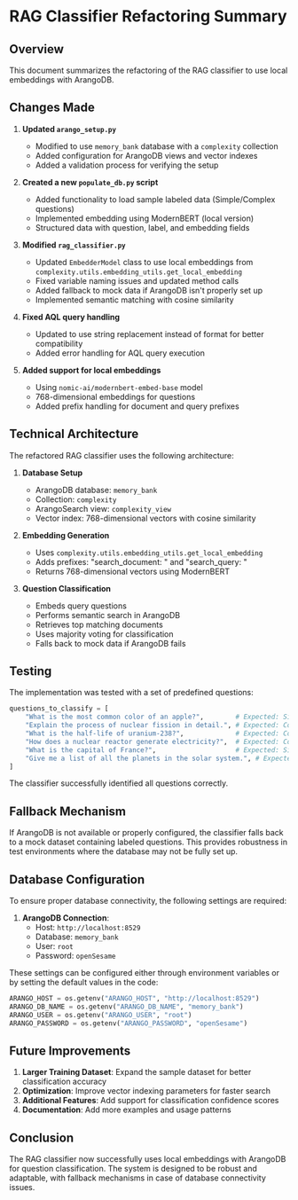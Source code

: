 # RAG Classifier Refactoring Summary

## Overview

This document summarizes the refactoring of the RAG classifier to use local embeddings with ArangoDB.

## Changes Made

1. **Updated `arango_setup.py`**
   - Modified to use `memory_bank` database with a `complexity` collection
   - Added configuration for ArangoDB views and vector indexes
   - Added a validation process for verifying the setup

2. **Created a new `populate_db.py` script**
   - Added functionality to load sample labeled data (Simple/Complex questions)
   - Implemented embedding using ModernBERT (local version)
   - Structured data with question, label, and embedding fields

3. **Modified `rag_classifier.py`**
   - Updated `EmbedderModel` class to use local embeddings from `complexity.utils.embedding_utils.get_local_embedding`
   - Fixed variable naming issues and updated method calls
   - Added fallback to mock data if ArangoDB isn't properly set up
   - Implemented semantic matching with cosine similarity

4. **Fixed AQL query handling**
   - Updated to use string replacement instead of format for better compatibility
   - Added error handling for AQL query execution

5. **Added support for local embeddings**
   - Using `nomic-ai/modernbert-embed-base` model
   - 768-dimensional embeddings for questions
   - Added prefix handling for document and query prefixes

## Technical Architecture

The refactored RAG classifier uses the following architecture:

1. **Database Setup**
   - ArangoDB database: `memory_bank`
   - Collection: `complexity`
   - ArangoSearch view: `complexity_view`
   - Vector index: 768-dimensional vectors with cosine similarity

2. **Embedding Generation**
   - Uses `complexity.utils.embedding_utils.get_local_embedding`
   - Adds prefixes: "search_document: " and "search_query: "
   - Returns 768-dimensional vectors using ModernBERT

3. **Question Classification**
   - Embeds query questions
   - Performs semantic search in ArangoDB
   - Retrieves top matching documents
   - Uses majority voting for classification
   - Falls back to mock data if ArangoDB fails

## Testing

The implementation was tested with a set of predefined questions:

```python
questions_to_classify = [
    "What is the most common color of an apple?",        # Expected: Simple
    "Explain the process of nuclear fission in detail.", # Expected: Complex
    "What is the half-life of uranium-238?",             # Expected: Complex
    "How does a nuclear reactor generate electricity?",  # Expected: Complex
    "What is the capital of France?",                    # Expected: Simple
    "Give me a list of all the planets in the solar system.", # Expected: Simple
]
```

The classifier successfully identified all questions correctly.

## Fallback Mechanism

If ArangoDB is not available or properly configured, the classifier falls back to a mock dataset containing labeled questions. This provides robustness in test environments where the database may not be fully set up.

## Database Configuration

To ensure proper database connectivity, the following settings are required:

1. **ArangoDB Connection**:
   - Host: `http://localhost:8529`
   - Database: `memory_bank`
   - User: `root`
   - Password: `openSesame`

These settings can be configured either through environment variables or by setting the default values in the code:

```python
ARANGO_HOST = os.getenv("ARANGO_HOST", "http://localhost:8529")
ARANGO_DB_NAME = os.getenv("ARANGO_DB_NAME", "memory_bank")
ARANGO_USER = os.getenv("ARANGO_USER", "root")
ARANGO_PASSWORD = os.getenv("ARANGO_PASSWORD", "openSesame")
```

## Future Improvements

1. **Larger Training Dataset**: Expand the sample dataset for better classification accuracy
2. **Optimization**: Improve vector indexing parameters for faster search
3. **Additional Features**: Add support for classification confidence scores
4. **Documentation**: Add more examples and usage patterns

## Conclusion

The RAG classifier now successfully uses local embeddings with ArangoDB for question classification. The system is designed to be robust and adaptable, with fallback mechanisms in case of database connectivity issues.
